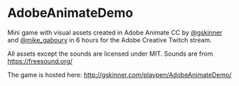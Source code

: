 # AdobeAnimateDemo
Mini game with visual assets created in Adobe Animate CC by [@gskinner](https://twitter.com/gskinner) and [@mike_gaboury](https://twitter.com/mike_gaboury) in 6 hours for the Adobe Creative Twitch stream.

All assets except the sounds are licensed under MIT. Sounds are from
https://freesound.org/

The game is hosted here:
http://gskinner.com/playpen/AdobeAnimateDemo/